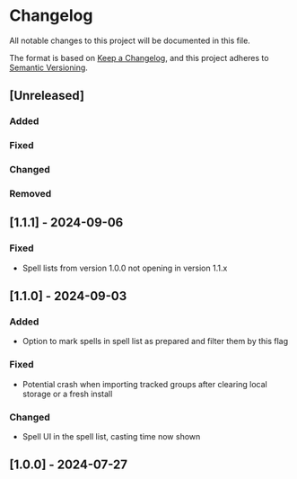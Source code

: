 # Changelog

All notable changes to this project will be documented in this file.

The format is based on [Keep a Changelog](https://keepachangelog.com/en/1.1.0/),
and this project adheres to [Semantic Versioning](https://semver.org/spec/v2.0.0.html).

## [Unreleased]

### Added

### Fixed

### Changed

### Removed

## [1.1.1] - 2024-09-06

### Fixed

- Spell lists from version 1.0.0 not opening in version 1.1.x

## [1.1.0] - 2024-09-03

### Added

- Option to mark spells in spell list as prepared and filter them by this flag

### Fixed

- Potential crash when importing tracked groups after clearing local storage or a fresh install

### Changed

- Spell UI in the spell list, casting time now shown

## [1.0.0] - 2024-07-27
